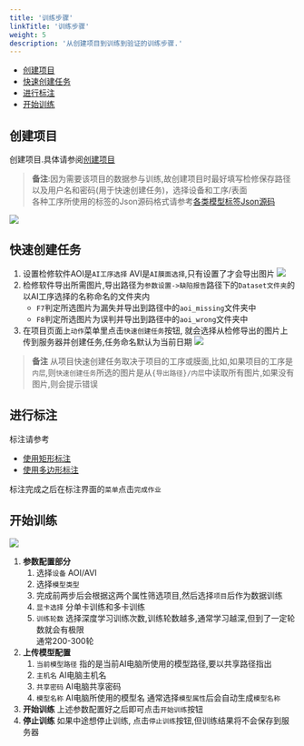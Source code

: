 ```yaml
---
title: '训练步骤'
linkTitle: '训练步骤'
weight: 5
description: '从创建项目到训练到验证的训练步骤.'
---
```



- [创建项目](#创建项目)
- [快速创建任务](#快速创建任务)
- [进行标注](#进行标注)
- [开始训练](#开始训练)


## 创建项目
创建项目.具体请参阅[创建项目][create-project]
   > **备注**:因为需要该项目的数据参与训练,故创建项目时最好填写检修保存路径以及用户名和密码(用于快速创建任务)，选择设备和工序/表面<br>
   > 各种工序所使用的标签的Json源码格式请参考[各类模型标签Json源码](/docs/train/label-json)

   ![](/images/image_device.jpg)

## 快速创建任务
1. 设置检修软件AOI是`AI工序选择` AVI是`AI膜面选择`,只有设置了才会导出图片
   ![](/images/image_model_attr.jpg)
2. 检修软件导出所需图片,导出路径为`参数设置->缺陷报告`路径下的`Dataset文件夹`的以AI工序选择的名称命名的文件夹内
   - `F7`判定所选图片为漏失并导出到路径中的`aoi_missing`文件夹中
   - `F8`判定所选图片为误判并导出到路径中的`aoi_wrong`文件夹中
3. 在项目页面上`动作`菜单里点击`快速创建任务`按钮,
    就会选择从检修导出的图片上传到服务器并创建任务,任务命名默认为当前日期
![](/images/quick_create_task.jpg)

> **备注** 从项目快速创建任务取决于项目的工序或膜面,比如,如果项目的工序是`内层`,则`快速创建任务`所选的图片是从`{导出路径}/内层`中读取所有图片,如果没有图片,则会提示错误

## 进行标注
标注请参考
- [使用矩形标注](/docs/manual/advanced/annotation-with-rectangles/)
- [使用多边形标注](/docs/manual/advanced/annotation-with-polygons/)

标注完成之后在标注界面的`菜单`点击`完成作业`

## 开始训练
![](/images/train_page.jpg)
1. **参数配置部分**
   1. 选择`设备` AOI/AVI
   2. 选择`模型类型`
   3. 完成前两步后会根据这两个属性筛选项目,然后选择`项目`后作为数据训练
   4. `显卡选择` 分单卡训练和多卡训练
   5. `训练轮数` 选择深度学习训练次数,训练轮数越多,通常学习越深,但到了一定轮数就会有极限<br>通常200-300轮
2. **上传模型配置**
   1. `当前模型路径` 指的是当前AI电脑所使用的模型路径,要以共享路径指出
   2. `主机名` AI电脑主机名
   3. `共享密码` AI电脑共享密码
   4. `模型名称` AI电脑所使用的模型名 通常选择`模型属性`后会自动生成`模型名称`
3. **开始训练** 上述参数配置好之后即可点击`开始训练`按钮
4. **停止训练** 如果中途想停止训练, 点击`停止训练`按钮,但训练结果将不会保存到服务器




[create-project]: /docs/manual/advanced/projects/#创建项目